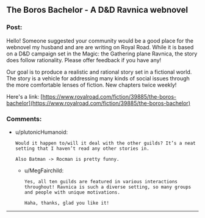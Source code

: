 ## The Boros Bachelor - A D&D Ravnica webnovel

### Post:

Hello! Someone suggested your community would be a good place for the webnovel my husband and are are writing on Royal Road. While it is based on a D&D campaign set in the Magic: the Gathering plane Ravnica, the story does follow rationality. Please offer feedback if you have any! 

Our goal is to produce a realistic and rational story set in a fictional world. The story is a vehicle for addressing many kinds of social issues through the more comfortable lenses of fiction. New chapters twice weekly!

Here's a link:  [https://www.royalroad.com/fiction/39885/the-boros-bachelor](https://www.royalroad.com/fiction/39885/the-boros-bachelor)

### Comments:

- u/plutonicHumanoid:
  ```
  Would it happen to/will it deal with the other guilds? It’s a neat setting that I haven’t read any other stories in.

  Also Batman -> Rocman is pretty funny.
  ```

  - u/MegFairchild:
    ```
    Yes, all ten guilds are featured in various interactions throughout! Ravnica is such a diverse setting, so many groups and people with unique motivations. 

    Haha, thanks, glad you like it!
    ```

---

